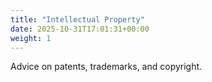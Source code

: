 ```yaml
---
title: "Intellectual Property"
date: 2025-10-31T17:01:31+00:00
weight: 1
---
```


Advice on patents, trademarks, and copyright.
<!--more-->

